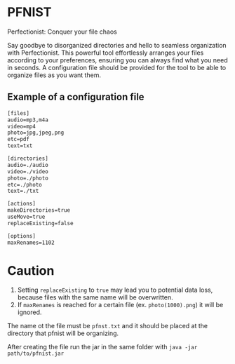 # PFNIST

Perfectionist: Conquer your file chaos

Say goodbye to disorganized directories and hello to seamless organization with Perfectionist. This powerful tool effortlessly arranges your files according to your preferences, ensuring you can always find what you need in seconds.
A configuration file should be provided for the tool to be able to organize files as you want them.

## Example of a configuration file

```txt
[files]
audio=mp3,m4a
video=mp4
photo=jpg,jpeg,png
etc=pdf
text=txt

[directories]
audio=./audio
video=./video
photo=./photo
etc=./photo
text=./txt

[actions]
makeDirectories=true
useMove=true
replaceExisting=false

[options]
maxRenames=1102
```

# Caution

1. Setting `replaceExisting` to `true` may lead you to potential data loss, because files with the same name will be overwritten.
2. If `maxRenames` is reached for a certain file (ex. `photo(1000).png`) it will be ignored.

The name ot the file must be `pfnst.txt` and it should be placed at the directory that pfnist will be organizing.

After creating the file run the jar in the same folder with
`java -jar path/to/pfnist.jar`